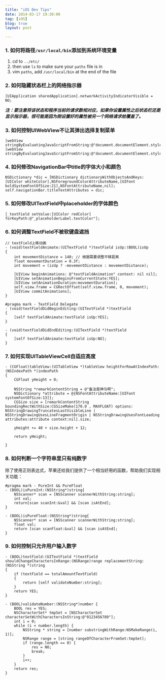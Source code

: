 ```yaml
---
title: "iOS Dev Tips"
date: 2014-03-17 19:30:00
tag: [iOS]
blog: true
layout: post

---
```


### 1. 如何将路径`/usr/local/bin`添加到系统环境变量

1. cd to `../etc/`
2. then use `ls` to make sure your `paths` file is in
3. vim `paths`, add `/usr/local/bin` at the end of the file

### 2. 如何隐藏状态栏上的网络指示器

`[UIApplication sharedApplication].networkActivityIndicatorVisible = NO;`

***注：要注意将该状态和程序当前的请求数相对应，如果你设置属性之后状态栏还是显示指示器，很可能是因为刚设置好的属性被另一个网络请求给覆盖了。***

### 3. 如何控制UIWebView不让其弹出选择复制菜单

```
[webView stringByEvaluatingJavaScriptFromString:@"document.documentElement.style.webkitUserSelect='none';"];  
[webView stringByEvaluatingJavaScriptFromString:@"document.documentElement.style.webkitTouchCallout='none';"]; 
```

### 4. 如何修改NavigationBar中title的字体大小和颜色

```
NSDictionary *dic = [NSDictionary dictionaryWithObjectsAndKeys:[UIColor whiteColor],NSForegroundColorAttributeName,[UIFont boldSystemFontOfSize:21],NSFontAttributeName,nil];  
self.navigationBar.titleTextAttributes = dic;  
```

### 5. 如何修改UITextField中placeholder的字体颜色

```
[_textField setValue:[UIColor redColor] forKeyPath:@"_placeholderLabel.textColor"];  
```

### 6. 如何调整TextField不被软键盘遮挡

```
// textField上移动画  
- (void)textFieldAnimate:(UITextField *)textField isUp:(BOOL)isUp  
{  
    int movementDistance = 140; // 根据需要调整平移距离  
    float movementDuration = 0.3f;  
    int movement = (isUp ? -movementDistance : movementDistance);  
      
    [UIView beginAnimations: @"textFieldAnimation" context: nil nil];  
    [UIView setAnimationBeginsFromCurrentState:YES];  
    [UIView setAnimationDuration:movementDuration];  
    self.view.frame = CGRectOffset(self.view.frame, 0, movement);  
    [UIView commitAnimations];  
}
  
#pragma mark - TextField Delegate  
- (void)textFieldDidBeginEditing:(UITextField *)textField  
{  
    [self textFieldAnimate:textField isUp:YES];  
}
  
- (void)textFieldDidEndEditing:(UITextField *)textField  
{  
    [self textFieldAnimate:textField isUp:NO];  
}
```

### 7. 如何实现UITableViewCell自适应高度

```
- (CGFloat)tableView:(UITableView *)tableView heightForRowAtIndexPath:(NSIndexPath *)indexPath  
{  
    CGFloat yHeight = 0;  
      
    NSString *remarkContentString = @"备注是神马啊";  
    NSDictionary *attribute = @{NSFontAttributeName:[UIFont systemFontOfSize:13]};  
    CGSize size = [remarkContentString boundingRectWithSize:CGSizeMake(170.0 , MAXFLOAT) options: NSStringDrawingTruncatesLastVisibleLine | NSStringDrawingUsesLineFragmentOrigin | NSStringDrawingUsesFontLeading attributes:attribute context:nil].size;  
      
    yHeight += 40 + size.height + 12;  
      
    return yHeight;  
      
} 
```

### 8. 如何判断一个字符串里只有纯数字

除了使用正则表达式，苹果还给我们提供了一个相当好用的函数，帮助我们实现相关功能：

```
#pragma mark - PureInt && PureFloat  
- (BOOL)isPureInt:(NSString*)string{  
    NSScanner* scan = [NSScanner scannerWithString:string];  
    int val;  
    return[scan scanInt:&val] && [scan isAtEnd];  
}  
  
- (BOOL)isPureFloat:(NSString*)string{  
    NSScanner* scan = [NSScanner scannerWithString:string];  
    float val;  
    return [scan scanFloat:&val] && [scan isAtEnd];  
}  
```

### 9. 如何控制只允许用户输入数字

```
- (BOOL)textField:(UITextField *)textField shouldChangeCharactersInRange:(NSRange)range replacementString:(NSString *)string  
{  
    if (textField == totalAmountTextField)  
    {  
        return [self validateNumber:string];  
    }  
    return YES;
}  
  
- (BOOL)validateNumber:(NSString*)number {  
    BOOL res = YES;  
    NSCharacterSet* tmpSet = [NSCharacterSet characterSetWithCharactersInString:@"0123456789"];  
    int i = 0;  
    while (i < number.length) {  
        NSString * string = [number substringWithRange:NSMakeRange(i, 1)];  
        NSRange range = [string rangeOfCharacterFromSet:tmpSet];  
        if (range.length == 0) {  
            res = NO;  
            break;  
        }  
        i++;  
    }  
    return res;  
}  
```


